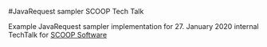 #JavaRequest sampler SCOOP Tech Talk

Example JavaRequest sampler implementation for 27. January 2020 internal TechTalk for [SCOOP Software](https://www.scoop-software.de/en)